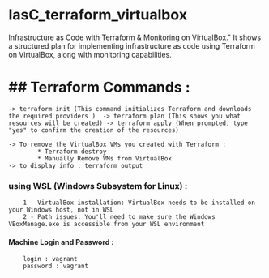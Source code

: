 # IasC_terraform_virtualbox
Infrastructure as Code with Terraform &amp; Monitoring on VirtualBox." It shows a structured plan for implementing infrastructure as code using Terraform on VirtualBox, along with monitoring capabilities.



# ## Terraform Commands : 
    -> terraform init (This command initializes Terraform and downloads the required providers )  -> terraform plan (This shows you what resources will be created) -> terraform apply (When prompted, type "yes" to confirm the creation of the resources)

    -> To remove the VirtualBox VMs you created with Terraform : 
            * Terraform destroy 
            * Manually Remove VMs from VirtualBox
    -> to display info : terraform output


###  using WSL (Windows Subsystem for Linux) :
        1 - VirtualBox installation: VirtualBox needs to be installed on your Windows host, not in WSL  
        2 - Path issues: You'll need to make sure the Windows VBoxManage.exe is accessible from your WSL environment 

#### Machine Login and Password : 
        login : vagrant 
        password : vagrant